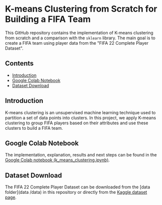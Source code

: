 # K-means Clustering from Scratch for Building a FIFA Team

This GitHub repository contains the implementation of K-means clustering from scratch and a comparison with the `sklearn` library. The main goal is to create a FIFA team using player data from the "FIFA 22 Complete Player Dataset".


## Contents

- [Introduction](#introduction)
- [Google Colab Notebook](#google-colab-notebook)
- [Dataset Download](#dataset-download)

## Introduction

K-means clustering is an unsupervised machine learning technique used to partition a set of data points into clusters. In this project, we apply K-means clustering to group FIFA players based on their attributes and use these clusters to build a FIFA team.

## Google Colab Notebook

The implementation, explanation, results and next steps can be found in the [Google Colab notebook (k_means_clustering.ipynb)](https://colab.research.google.com/link-to-your-colab-notebook).

## Dataset Download

The FIFA 22 Complete Player Dataset can be downloaded from the [data folder](data /data) in this repository or directly from the [Kaggle dataset page](https://www.kaggle.com/datasets/stefanoleone992/fifa-22-complete-player-dataset).
